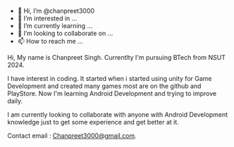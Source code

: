 - 👋 Hi, I’m @chanpreet3000
- 👀 I’m interested in ...
- 🌱 I’m currently learning ...
- 💞️ I’m looking to collaborate on ...
- 📫 How to reach me ...

<!---
chanpreet3000/chanpreet3000 is a ✨ special ✨ repository because its `README.md` (this file) appears on your GitHub profile.
You can click the Preview link to take a look at your changes.
--->


Hi, My name is Chanpreet Singh. Currentlty I'm pursuing BTech from NSUT 2024.

I have interest in coding. It started when i started using unity for Game Development and created many games most are on the github and PlayStore. 
Now I'm learning Android Development and trying to improve daily.

I am currently looking to collaborate with anyone with Android Development knowledge just to get some experience and get better at it.

Contact email : Chanpreet3000@gmail.com.
